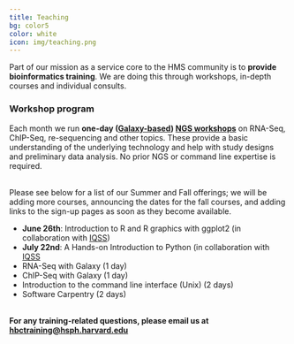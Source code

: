 ```yaml
---
title: Teaching
bg: color5
color: white
icon: img/teaching.png
---
```

Part of our mission as a service core to the HMS community is to **provide bioinformatics training**. We are doing this through workshops, in-depth courses and individual consults.


### Workshop program 

Each month we run **one-day ([Galaxy-based](https://wiki.galaxyproject.org/)) [NGS workshops](http://hbc.github.io/ngs-workshops/)** on RNA-Seq, ChIP-Seq, re-sequencing and other topics. These provide a basic understanding of the underlying technology and help with study designs and preliminary data analysis. No prior NGS or command line expertise is required. 

<br>Please see below for a list of our Summer and Fall offerings; we will be adding more courses, announcing the dates for the fall courses, and adding links to the sign-up pages as soon as they become available.

* **June 26th**: Introduction to R and R graphics with ggplot2 (in collaboration with [IQSS](http://www.iq.harvard.edu/))
* **July 22nd**: A Hands-on Introduction to Python (in collaboration with [IQSS](http://www.iq.harvard.edu/)
* RNA-Seq with Galaxy (1 day)
* ChIP-Seq with Galaxy (1 day)
* Introduction to the command line interface (Unix) (2 days)
* Software Carpentry (2 days)

<br>**For any training-related questions, please email us at [hbctraining@hsph.harvard.edu](mailto:hbctraining@hsph.harvard.edu)**

